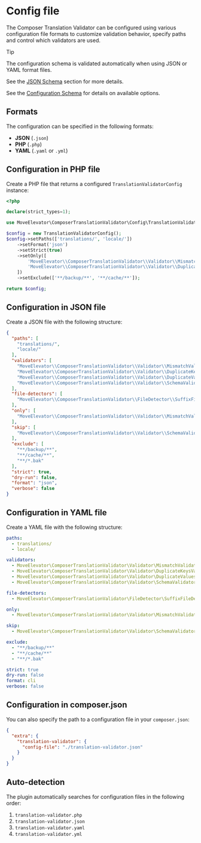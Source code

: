 # Config file

The Composer Translation Validator can be configured using various configuration file formats
to customize validation behavior, specify paths and control which validators are used.

> [!TIP]
> The configuration schema is validated automatically when using JSON or YAML format files.
>
> See the [JSON Schema](../schema/translation-validator.schema.json) section for more details.

See the [Configuration Schema](../schema.md) for details on available options.

## Formats

The configuration can be specified in the following formats:

* **JSON** (`.json`)
* **PHP** (`.php`)
* **YAML** (`.yaml` or `.yml`)

## Configuration in PHP file

Create a PHP file that returns a configured `TranslationValidatorConfig` instance:

```php
<?php

declare(strict_types=1);

use MoveElevator\ComposerTranslationValidator\Config\TranslationValidatorConfig;

$config = new TranslationValidatorConfig();
$config->setPaths(['translations/', 'locale/'])
    ->setFormat('json')
    ->setStrict(true)
    ->setOnly([
        'MoveElevator\\ComposerTranslationValidator\\Validator\\MismatchValidator',
        'MoveElevator\\ComposerTranslationValidator\\Validator\\DuplicateKeysValidator',
    ])
    ->setExclude(['**/backup/**', '**/cache/**']);

return $config;
```

## Configuration in JSON file

Create a JSON file with the following structure:

```json
{
  "paths": [
    "translations/",
    "locale/"
  ],
  "validators": [
    "MoveElevator\\ComposerTranslationValidator\\Validator\\MismatchValidator",
    "MoveElevator\\ComposerTranslationValidator\\Validator\\DuplicateKeysValidator",
    "MoveElevator\\ComposerTranslationValidator\\Validator\\DuplicateValuesValidator",
    "MoveElevator\\ComposerTranslationValidator\\Validator\\SchemaValidator"
  ],
  "file-detectors": [
    "MoveElevator\\ComposerTranslationValidator\\FileDetector\\SuffixFileDetector"
  ],
  "only": [
    "MoveElevator\\ComposerTranslationValidator\\Validator\\MismatchValidator"
  ],
  "skip": [
    "MoveElevator\\ComposerTranslationValidator\\Validator\\SchemaValidator"
  ],
  "exclude": [
    "**/backup/**",
    "**/cache/**",
    "**/*.bak"
  ],
  "strict": true,
  "dry-run": false,
  "format": "json",
  "verbose": false
}
```

## Configuration in YAML file

Create a YAML file with the following structure:

```yaml
paths:
  - translations/
  - locale/

validators:
  - MoveElevator\ComposerTranslationValidator\Validator\MismatchValidator
  - MoveElevator\ComposerTranslationValidator\Validator\DuplicateKeysValidator
  - MoveElevator\ComposerTranslationValidator\Validator\DuplicateValuesValidator
  - MoveElevator\ComposerTranslationValidator\Validator\SchemaValidator

file-detectors:
  - MoveElevator\ComposerTranslationValidator\FileDetector\SuffixFileDetector

only:
  - MoveElevator\ComposerTranslationValidator\Validator\MismatchValidator

skip:
  - MoveElevator\ComposerTranslationValidator\Validator\SchemaValidator

exclude:
  - "**/backup/**"
  - "**/cache/**"
  - "**/*.bak"

strict: true
dry-run: false
format: cli
verbose: false
```

## Configuration in composer.json

You can also specify the path to a configuration file in your `composer.json`:

```json
{
  "extra": {
    "translation-validator": {
      "config-file": "./translation-validator.json"
    }
  }
}
```

## Auto-detection

The plugin automatically searches for configuration files in the following order:

1. `translation-validator.php`
2. `translation-validator.json`
3. `translation-validator.yaml`
4. `translation-validator.yml`

